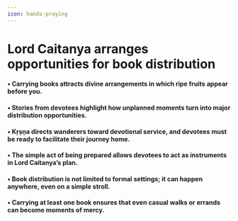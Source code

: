 ```yaml
---
icon: hands-praying
---
```


# Lord Caitanya arranges opportunities for book distribution

#### • Carrying books attracts divine arrangements in which ripe fruits appear before you. 

#### • Stories from devotees highlight how unplanned moments turn into major distribution opportunities.

#### • Kṛṣṇa directs wanderers toward devotional service, and devotees must be ready to facilitate their journey home.

#### • The simple act of being prepared allows devotees to act as instruments in Lord Caitanya’s plan.

#### • Book distribution is not limited to formal settings; it can happen anywhere, even on a simple stroll.

#### • Carrying at least one book ensures that even casual walks or errands can become moments of mercy.
